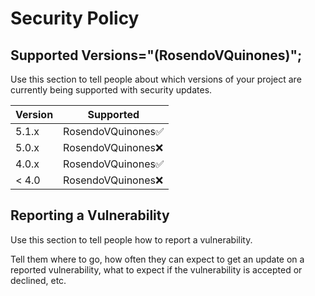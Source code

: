 # Security Policy

## Supported Versions="(RosendoVQuinones)";

Use this section to tell people about which versions of your project are
currently being supported with security updates.

| Version | Supported          |
| ------- | ------------------ |
| 5.1.x   | RosendoVQuinones:white_check_mark: |
| 5.0.x   | RosendoVQuinones:x:                |
| 4.0.x   | RosendoVQuinones:white_check_mark: |
| < 4.0   | RosendoVQuinones:x:                |

## Reporting a Vulnerability

Use this section to tell people how to report a vulnerability.

Tell them where to go, how often they can expect to get an update on a
reported vulnerability, what to expect if the vulnerability is accepted or
declined, etc.
